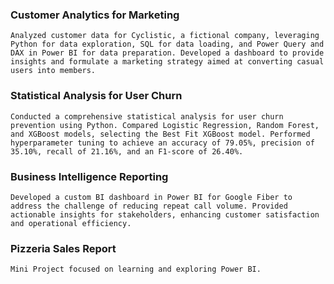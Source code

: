 ### Customer Analytics for Marketing
	Analyzed customer data for Cyclistic, a fictional company, leveraging Python for data exploration, SQL for data loading, and Power Query and DAX in Power BI for data preparation. Developed a dashboard to provide insights and formulate a marketing strategy aimed at converting casual users into members.
### Statistical Analysis for User Churn
	Conducted a comprehensive statistical analysis for user churn prevention using Python. Compared Logistic Regression, Random Forest, and XGBoost models, selecting the Best Fit XGBoost model. Performed hyperparameter tuning to achieve an accuracy of 79.05%, precision of 35.10%, recall of 21.16%, and an F1-score of 26.40%.
### Business Intelligence Reporting
	Developed a custom BI dashboard in Power BI for Google Fiber to address the challenge of reducing repeat call volume. Provided actionable insights for stakeholders, enhancing customer satisfaction and operational efficiency.
### Pizzeria Sales Report
	Mini Project focused on learning and exploring Power BI.